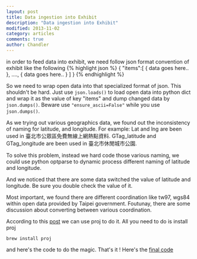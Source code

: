 ```yaml
---
layout: post
title: Data ingestion into Exhibit
description: "Data ingestion into Exhibit"
modified: 2013-11-02
category: articles
comments: true
author: Chandler
---
```


in order to feed data into exhibit, we need follow json format convention of exhibit like the following
{% highlight json %}
{
  "items":[ 
    { data goes here.. },
     ....,
    { data goes here.. }
    ]
}
{% endhighlight %}

So we need to wrap open data into that specialized format of json. This shouldn't be hard. Just use `json.loads()` to load open data into python dict and wrap it as the value of key "items" and dump changed data by `json.dumps()`. Beware use `"ensure_ascii=False"` while you use `json.dumps()`.

As we trying out various geographics data, we found out the inconsistency of naming for latitude, and longitude. For example: Lat and lng are been used in 臺北市公眾區免費無線上網熱點資料.  GTag_latitude and GTag_longitude are been used in 臺北市休閒城市公園.

 To solve this problem, instead we hard code those various naming,  we could use python optparse to dynamic process different naming of latitude and longitude.

And we noticed that there are some data switched the value of latitude and longitude. Be sure you double check the value of it.

Most important, we found there are different coordination like tw97, wgs84 within open data provided by Taipei government. Foutunay, there are some discussion about converting between various coordination.

According to this [post](http://blog.changyy.org/2012/11/twd67-twd97-wgs84.html) we can use proj to do it. All you need to do is install proj

    brew install proj

and here's the code to do the magic. That's it ! Here's the [final code](https://github.com/butlermh/YahooHackDay2013/blob/master/python_scripts/parse.py)
